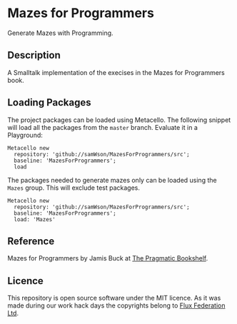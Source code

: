 # Mazes for Programmers

Generate Mazes with Programming.

## Description

A Smalltalk implementation of the execises in the Mazes for Programmers book.

## Loading Packages

The project packages can be loaded using Metacello. The following snippet will load all the packages from the `master` branch. Evaluate it in a Playground:

```smalltalk
Metacello new
  repository: 'github://samWson/MazesForProgrammers/src';
  baseline: 'MazesForProgrammers';
  load
```

The packages needed to generate mazes only can be loaded using the `Mazes` group. This will exclude test packages.

```smalltalk
Metacello new
  repository: 'github://samWson/MazesForProgrammers/src';
  baseline: 'MazesForProgrammers';
  load: 'Mazes'
```

## Reference

Mazes for Programmers by Jamis Buck at [The Pragmatic Bookshelf](https://pragprog.com/book/jbmaze/mazes-for-programmers).

## Licence

This repository is open source software under the MIT licence. As it was made during our work hack days the copyrights belong to [Flux Federation Ltd](https://fluxfederation.com/).
